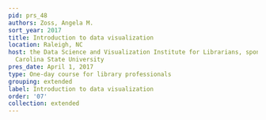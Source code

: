 ```yaml
---
pid: prs_48
authors: Zoss, Angela M.
sort_year: 2017
title: Introduction to data visualization
location: Raleigh, NC
host: the Data Science and Visualization Institute for Librarians, sponsored by North
  Carolina State University
pres_date: April 1, 2017
type: One-day course for library professionals
grouping: extended
label: Introduction to data visualization
order: '07'
collection: extended
---
```

